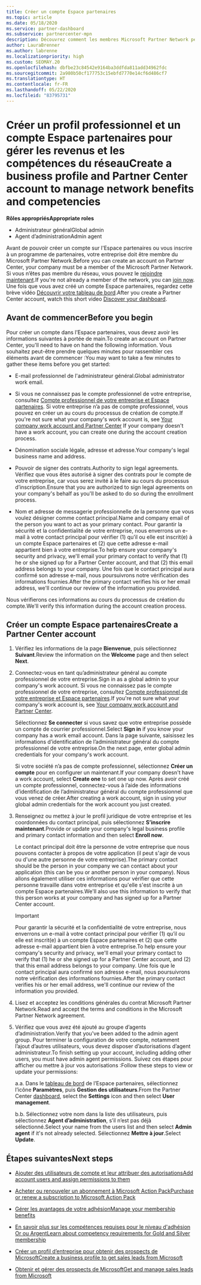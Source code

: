 ```yaml
---
title: Créer un compte Espace partenaires
ms.topic: article
ms.date: 05/18/2020
ms.service: partner-dashboard
ms.subservice: partnercenter-mpn
description: Découvrez comment les membres Microsoft Partner Network peuvent créer un profil professionnel et des comptes Espace partenaires pour gérer leurs revenus et leurs compétences du réseau.
author: LauraBrenner
ms.author: labrenne
ms.localizationpriority: high
ms.custom: SEOMAY.20
ms.openlocfilehash: dbfbe23c84542e9164ba3ddfda811add34962fdc
ms.sourcegitcommit: 2a980b50cf177753c15ebfd7770e14cf6d486cf7
ms.translationtype: HT
ms.contentlocale: fr-FR
ms.lasthandoff: 05/22/2020
ms.locfileid: "83795731"
---
```

# <a name="create-a-business-profile-and-partner-center-account-to-manage-network-benefits-and-competencies"></a><span data-ttu-id="5af77-103">Créer un profil professionnel et un compte Espace partenaires pour gérer les revenus et les compétences du réseau</span><span class="sxs-lookup"><span data-stu-id="5af77-103">Create a business profile and Partner Center account to manage network benefits and competencies</span></span>

<span data-ttu-id="5af77-104">**Rôles appropriés**</span><span class="sxs-lookup"><span data-stu-id="5af77-104">**Appropriate roles**</span></span>

- <span data-ttu-id="5af77-105">Administrateur général</span><span class="sxs-lookup"><span data-stu-id="5af77-105">Global admin</span></span>
- <span data-ttu-id="5af77-106">Agent d’administration</span><span class="sxs-lookup"><span data-stu-id="5af77-106">Admin agent</span></span>

<span data-ttu-id="5af77-107">Avant de pouvoir créer un compte sur l'Espace partenaires ou vous inscrire à un programme de partenaires, votre entreprise doit être membre du Microsoft Partner Network.</span><span class="sxs-lookup"><span data-stu-id="5af77-107">Before you can create an account on Partner Center, your company must be a member of the Microsoft Partner Network.</span></span> <span data-ttu-id="5af77-108">Si vous n’êtes pas membre du réseau, vous pouvez le [rejoindre maintenant](https://partner.microsoft.com/commercial#).</span><span class="sxs-lookup"><span data-stu-id="5af77-108">If you're not already a member of the network, you can [join now](https://partner.microsoft.com/commercial#).</span></span> <span data-ttu-id="5af77-109">Une fois que vous avez créé un compte Espace partenaires, regardez cette brève vidéo [Découvrir votre tableau de bord](https://vimeo.com/290338211).</span><span class="sxs-lookup"><span data-stu-id="5af77-109">After you create a Partner Center account, watch this short video [Discover your dashboard](https://vimeo.com/290338211).</span></span>

## <a name="before-you-begin"></a><span data-ttu-id="5af77-110">Avant de commencer</span><span class="sxs-lookup"><span data-stu-id="5af77-110">Before you begin</span></span>

<span data-ttu-id="5af77-111">Pour créer un compte dans l’Espace partenaires, vous devez avoir les informations suivantes à portée de main.</span><span class="sxs-lookup"><span data-stu-id="5af77-111">To create an account on Partner Center, you'll need to have on hand the following information.</span></span> <span data-ttu-id="5af77-112">Vous souhaitez peut-être prendre quelques minutes pour rassembler ces éléments avant de commencer :</span><span class="sxs-lookup"><span data-stu-id="5af77-112">You may want to take a few minutes to gather these items before you get started:</span></span>

-   <span data-ttu-id="5af77-113">E-mail professionnel de l'administrateur général.</span><span class="sxs-lookup"><span data-stu-id="5af77-113">Global administrator work email.</span></span>

-   <span data-ttu-id="5af77-114">Si vous ne connaissez pas le compte professionnel de votre entreprise, consultez [Compte professionnel de votre entreprise et Espace partenaires](azure-active-directory-tenants-and-partner-center.md). Si votre entreprise n’a pas de compte professionnel, vous pouvez en créer un au cours du processus de création de compte.</span><span class="sxs-lookup"><span data-stu-id="5af77-114">If you're not sure what your company's work account is, see [Your company work account and Partner Center](azure-active-directory-tenants-and-partner-center.md) If your company doesn't have a work account, you can create one during the account creation process.</span></span> 

-   <span data-ttu-id="5af77-115">Dénomination sociale légale, adresse et adresse.</span><span class="sxs-lookup"><span data-stu-id="5af77-115">Your company's legal business name and address.</span></span>  

-   <span data-ttu-id="5af77-116">Pouvoir de signer des contrats.</span><span class="sxs-lookup"><span data-stu-id="5af77-116">Authority to sign legal agreements.</span></span> <span data-ttu-id="5af77-117">Vérifiez que vous êtes autorisé à signer des contrats pour le compte de votre entreprise, car vous serez invité à le faire au cours du processus d’inscription.</span><span class="sxs-lookup"><span data-stu-id="5af77-117">Ensure that you are authorized to sign legal agreements on your company's behalf as you'll be asked to do so during the enrollment process.</span></span>

-   <span data-ttu-id="5af77-118">Nom et adresse de messagerie professionnelle de la personne que vous voulez désigner comme contact principal.</span><span class="sxs-lookup"><span data-stu-id="5af77-118">Name and company email of the person you want to act as your primary contact.</span></span> <span data-ttu-id="5af77-119">Pour garantir la sécurité et la confidentialité de votre entreprise, nous enverrons un e-mail à votre contact principal pour vérifier (1) qu’il ou elle est inscrit(e) à un compte Espace partenaires et (2) que cette adresse e-mail appartient bien à votre entreprise.</span><span class="sxs-lookup"><span data-stu-id="5af77-119">To help ensure your company's security and privacy, we'll email your primary contact to verify that (1) he or she signed up for a Partner Center account, and that (2) this email address belongs to your company.</span></span> <span data-ttu-id="5af77-120">Une fois que le contact principal aura confirmé son adresse e-mail, nous poursuivrons notre vérification des informations fournies.</span><span class="sxs-lookup"><span data-stu-id="5af77-120">After the primary contact verifies his or her email address, we'll continue our review of the information you provided.</span></span>

<span data-ttu-id="5af77-121">Nous vérifierons ces informations au cours du processus de création du compte.</span><span class="sxs-lookup"><span data-stu-id="5af77-121">We'll verify this information during the account creation process.</span></span> 
 
## <a name="create-a-partner-center-account"></a><span data-ttu-id="5af77-122">Créer un compte Espace partenaires</span><span class="sxs-lookup"><span data-stu-id="5af77-122">Create a Partner Center account</span></span>

1.  <span data-ttu-id="5af77-123">Vérifiez les informations de la page **Bienvenue**, puis sélectionnez **Suivant**.</span><span class="sxs-lookup"><span data-stu-id="5af77-123">Review the information on the **Welcome** page and then select **Next**.</span></span>

2.  <span data-ttu-id="5af77-124">Connectez-vous en tant qu’administrateur général au compte professionnel de votre entreprise.</span><span class="sxs-lookup"><span data-stu-id="5af77-124">Sign in as a global admin to your company's work account.</span></span> <span data-ttu-id="5af77-125">Si vous ne connaissez pas le compte professionnel de votre entreprise, consultez [Compte professionnel de votre entreprise et Espace partenaires](azure-active-directory-tenants-and-partner-center.md).</span><span class="sxs-lookup"><span data-stu-id="5af77-125">If you're not sure what your company's work account   is, see [Your company work account and Partner Center](azure-active-directory-tenants-and-partner-center.md).</span></span>

    <span data-ttu-id="5af77-126">Sélectionnez **Se connecter** si vous savez que votre entreprise possède un compte de courrier professionnel.</span><span class="sxs-lookup"><span data-stu-id="5af77-126">Select **Sign in** if you know your company has a work email account.</span></span> <span data-ttu-id="5af77-127">Dans la page suivante, saisissez les informations d’identification de l’administrateur général du compte professionnel de votre entreprise.</span><span class="sxs-lookup"><span data-stu-id="5af77-127">On the next page, enter global admin credentials for your company's work account.</span></span> 

    <span data-ttu-id="5af77-128">Si votre société n’a pas de compte professionnel, sélectionnez **Créer un compte** pour en configurer un maintenant.</span><span class="sxs-lookup"><span data-stu-id="5af77-128">If your company doesn't have a work account, select **Create one** to set one up now.</span></span> <span data-ttu-id="5af77-129">Après avoir créé un compte professionnel, connectez-vous à l’aide des informations d’identification de l’administrateur général du compte professionnel que vous venez de créer.</span><span class="sxs-lookup"><span data-stu-id="5af77-129">After creating a work account, sign in using your global admin credentials for the work account you just created.</span></span>

3.  <span data-ttu-id="5af77-130">Renseignez ou mettez à jour le profil juridique de votre entreprise et les coordonnées du contact principal, puis sélectionnez **S’inscrire maintenant**.</span><span class="sxs-lookup"><span data-stu-id="5af77-130">Provide or update your company's legal business profile and primary contact information and then select **Enroll now**.</span></span> 

    <span data-ttu-id="5af77-131">Le contact principal doit être la personne de votre entreprise que nous pouvons contacter à propos de votre application (il peut s'agir de vous ou d'une autre personne de votre entreprise).</span><span class="sxs-lookup"><span data-stu-id="5af77-131">The primary contact should be the person in your company we can contact about your application (this can be you or another person in your company).</span></span> <span data-ttu-id="5af77-132">Nous allons également utiliser ces informations pour vérifier que cette personne travaille dans votre entreprise et qu'elle s'est inscrite à un compte Espace partenaires.</span><span class="sxs-lookup"><span data-stu-id="5af77-132">We'll also use this information to verify that this person works at your company and has signed up for a Partner Center account.</span></span>

    > [!IMPORTANT]  
    > <span data-ttu-id="5af77-133">Pour garantir la sécurité et la confidentialité de votre entreprise, nous enverrons un e-mail à votre contact principal pour vérifier (1) qu’il ou elle est inscrit(e) à un compte Espace partenaires et (2) que cette adresse e-mail appartient bien à votre entreprise.</span><span class="sxs-lookup"><span data-stu-id="5af77-133">To help ensure your company's security and privacy, we'll email your primary contact to verify that (1) he or she signed up for a Partner Center account, and (2) that this email address belongs to your company.</span></span> <span data-ttu-id="5af77-134">Une fois que le contact principal aura confirmé son adresse e-mail, nous poursuivrons notre vérification des informations fournies.</span><span class="sxs-lookup"><span data-stu-id="5af77-134">After the primary contact verifies his or her email address, we'll continue our review of the information you provided.</span></span>

4.  <span data-ttu-id="5af77-135">Lisez et acceptez les conditions générales du contrat Microsoft Partner Network.</span><span class="sxs-lookup"><span data-stu-id="5af77-135">Read and accept the terms and conditions in the Microsoft Partner Network agreement.</span></span> 

5.  <span data-ttu-id="5af77-136">Vérifiez que vous avez été ajouté au groupe d’agents d’administration.</span><span class="sxs-lookup"><span data-stu-id="5af77-136">Verify that you've been added to the admin agent group.</span></span> <span data-ttu-id="5af77-137">Pour terminer la configuration de votre compte, notamment l’ajout d’autres utilisateurs, vous devez disposer d’autorisations d’agent administrateur.</span><span class="sxs-lookup"><span data-stu-id="5af77-137">To finish setting up your account, including adding other users, you must have admin agent permissions.</span></span> <span data-ttu-id="5af77-138">Suivez ces étapes pour afficher ou mettre à jour vos autorisations :</span><span class="sxs-lookup"><span data-stu-id="5af77-138">Follow these steps to view or update your permissions:</span></span>

    <span data-ttu-id="5af77-139">a.</span><span class="sxs-lookup"><span data-stu-id="5af77-139">a.</span></span> <span data-ttu-id="5af77-140">Dans le [tableau de bord](https://partner.microsoft.com/dashboard/home**) de l’Espace partenaires, sélectionnez l’icône **Paramètres**, puis **Gestion des utilisateurs**.</span><span class="sxs-lookup"><span data-stu-id="5af77-140">From the Partner Center [dashboard](https://partner.microsoft.com/dashboard/home**), select the **Settings** icon and then select **User management**.</span></span>  

    <span data-ttu-id="5af77-141">b.</span><span class="sxs-lookup"><span data-stu-id="5af77-141">b.</span></span> <span data-ttu-id="5af77-142">Sélectionnez votre nom dans la liste des utilisateurs, puis sélectionnez **Agent d’administration**, s’il n’est pas déjà sélectionné.</span><span class="sxs-lookup"><span data-stu-id="5af77-142">Select your name from the users list and then select **Admin agent** if it's not already selected.</span></span> <span data-ttu-id="5af77-143">Sélectionnez **Mettre à jour**.</span><span class="sxs-lookup"><span data-stu-id="5af77-143">Select **Update**.</span></span>  

## <a name="next-steps"></a><span data-ttu-id="5af77-144">Étapes suivantes</span><span class="sxs-lookup"><span data-stu-id="5af77-144">Next steps</span></span>

-   [<span data-ttu-id="5af77-145">Ajouter des utilisateurs de compte et leur attribuer des autorisations</span><span class="sxs-lookup"><span data-stu-id="5af77-145">Add account users and assign permissions to them</span></span>](create-user-accounts-and-set-permissions.md)

-   [<span data-ttu-id="5af77-146">Acheter ou renouveler un abonnement à Microsoft Action Pack</span><span class="sxs-lookup"><span data-stu-id="5af77-146">Purchase or renew a subscription to Microsoft Action Pack</span></span>](mpn-get-action-pack.md)

-   [<span data-ttu-id="5af77-147">Gérer les avantages de votre adhésion</span><span class="sxs-lookup"><span data-stu-id="5af77-147">Manage your membership benefits</span></span>](manage-your-partner-network-benefits.md)

-   [<span data-ttu-id="5af77-148">En savoir plus sur les compétences requises pour le niveau d'adhésion Or ou Argent</span><span class="sxs-lookup"><span data-stu-id="5af77-148">Learn about competency requirements for Gold and Silver membership</span></span>](https://partner.microsoft.com/membership/competencies)

-   [<span data-ttu-id="5af77-149">Créer un profil d’entreprise pour obtenir des prospects de Microsoft</span><span class="sxs-lookup"><span data-stu-id="5af77-149">Create a business profile to get sales leads from Microsoft</span></span>](create-a-marketing-profile.md)

-   [<span data-ttu-id="5af77-150">Obtenir et gérer des prospects de Microsoft</span><span class="sxs-lookup"><span data-stu-id="5af77-150">Get and manage sales leads from Microsoft</span></span>](responding-to-referrals.md)